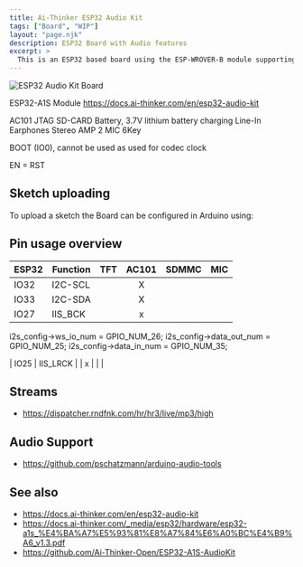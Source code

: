 ```yaml
---
title: Ai-Thinker ESP32 Audio Kit
tags: ["Board", "WIP"]
layout: "page.njk"
description: ESP32 Board with Audio features
excerpt: >
  This is an ESP32 based board using the ESP-WROVER-B module supporting audio processing.
---
```


![ESP32 Audio Kit Board](/boards/esp32/esp32audiokit.png)

ESP32-A1S Module
<https://docs.ai-thinker.com/en/esp32-audio-kit>

AC101
JTAG
SD-CARD
Battery, 3.7V lithium battery charging
Line-In
Earphones
Stereo AMP
2 MIC
6Key

BOOT (IO0), cannot be used as used for codec clock

EN = RST


## Sketch uploading

To upload a sketch the Board can be configured in Arduino using:

<!--
* **ESP32 Wroover Board (esp32)**
* Partition Scheme: 4MB with spiffs (1.2App, 1.5 SPIFFS)
* QIO
* Flash Mode 80 MHz
* (240MHz CPU Clock is enabled by default when using this board)
* (PSRAM is enabled by default when using this board)
-->


## Pin usage overview

| ESP32 | Function |  TFT  | AC101 | SDMMC |  MIC  |
| ----- | -------- | :---: | :---: | :---: | :---: |
| IO32  | I2C-SCL  |       |   X   |       |       |
| IO33  | I2C-SDA  |       |   X   |       |       |
| IO27  | IIS_BCK      |       |   x   |       |       |

i2s_config->ws_io_num = GPIO_NUM_26;
i2s_config->data_out_num = GPIO_NUM_25;
i2s_config->data_in_num = GPIO_NUM_35;

| IO25  | IIS_LRCK     |       |   x   |       |       |

<!-- 
| IO02  | SD-D0        |       |       |   X   |       |
| IO04  | SD-D1        |       |       |   X   |       |
| IO05  | TFT-CS       |   X   |       |       |       |
| IO12  | SD-D2        |       |       |   X   |       |
| IO13  | SD-D3        |       |       |   X   |       |
| IO14  | SD-CLK       |       |       |   X   |       |
| IO15  | SD-CMD       |       |       |   X   |       |
| IO18  | SCLK for TFT |   X   |       |       |       |
| IO19  | MOSI for TFT |   X   |       |       |       |
| IO21  | MUTE         |       |   X   |       |       |
| IO22  | IIS_DOUT     |       |   x   |       |       |
| IO23  | DC           |  RS   |       |       |       |
| IO27  |              |       |       |       |   X   |
| IO32  |              |       |       |       |   X   |
| IO33  |              |       |       |       |   X   |
| RST   |              |  RST  |       |       |   X   |

Key (KEY)
Support 6-channel key input, default access method below the factory

NAME	IO
KEY1	IO36
KEY2	IO13
KEY3	IO19
KEY4	IO23
KEY5	IO18
KEY6	IO5

pushed = LOW

2 LEDS IO22, IO19

 -->

## Streams

* <https://dispatcher.rndfnk.com/hr/hr3/live/mp3/high>


## Audio Support

* <https://github.com/pschatzmann/arduino-audio-tools>


## See also

* <https://docs.ai-thinker.com/en/esp32-audio-kit>
* <https://docs.ai-thinker.com/_media/esp32/hardware/esp32-a1s_%E4%BA%A7%E5%93%81%E8%A7%84%E6%A0%BC%E4%B9%A6_v1.3.pdf>
* <https://github.com/Ai-Thinker-Open/ESP32-A1S-AudioKit>
